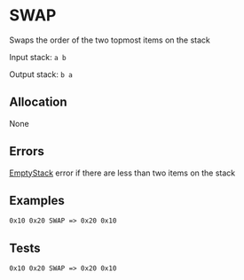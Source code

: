 # SWAP

Swaps the order of the two topmost items on the stack

Input stack: `a b`

Output stack: `b a`

## Allocation

None

## Errors

[EmptyStack](./ERRORS/EmptyStack.md) error if there are less than two items on the stack

## Examples

```
0x10 0x20 SWAP => 0x20 0x10
```

## Tests

```
0x10 0x20 SWAP => 0x20 0x10
```